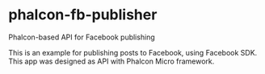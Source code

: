 # phalcon-fb-publisher
Phalcon-based API for Facebook publishing

This is an example for publishing posts to Facebook, using Facebook SDK.
This app was designed as API with Phalcon Micro framework.
